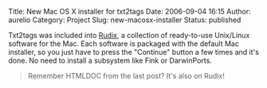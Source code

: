 Title: New Mac OS X installer for txt2tags
Date: 2006-09-04 16:15
Author: aurelio
Category: Project
Slug: new-macosx-installer
Status: published

Txt2tags was included into [Rudix](http://rudix.org), a collection of
ready-to-use Unix/Linux software for the Mac. Each software is packaged
with the default Mac installer, so you just have to press the "Continue"
button a few times and it's done. No need to install a subsystem like
Fink or DarwinPorts.

> Remember HTMLDOC from the last post? It's also on Rudix!
